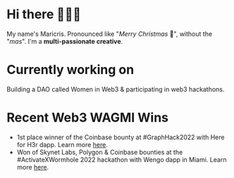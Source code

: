 # Hi there 🙋🏻‍♀️

My name's Maricris. Pronounced like "*Merry Christmas* 🎄", without the "*mas*". I'm a **multi-passionate creative**.

# Currently working on
Building a DAO called Women in Web3 & participating in web3 hackathons.

# Recent Web3 WAGMI Wins
- 1st place winner of the Coinbase bounty at #GraphHack2022 with Here for H3r dapp. Learn more [here](https://devpost.com/software/here-for-h3r?ref_content=user-portfolio&ref_feature=in_progress).
- Won of Skynet Labs, Polygon & Coinbase bounties at the #ActivateXWormhole 2022 hackathon with Wengo dapp in Miami. Learn more [here](https://twitter.com/seemcat/status/1528475939331461120?s=20&t=9a6Br6EOIOopzpFRP2gA4A).
